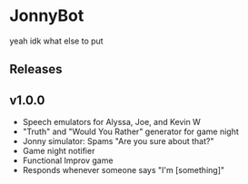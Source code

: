 # JonnyBot
yeah idk what else to put

## Releases

## v1.0.0
  + Speech emulators for Alyssa, Joe, and Kevin W
  + "Truth" and "Would You Rather" generator for game night
  + Jonny simulator: Spams "Are you sure about that?"
  + Game night notifier
  + Functional Improv game
  + Responds whenever someone says "I'm [something]"
